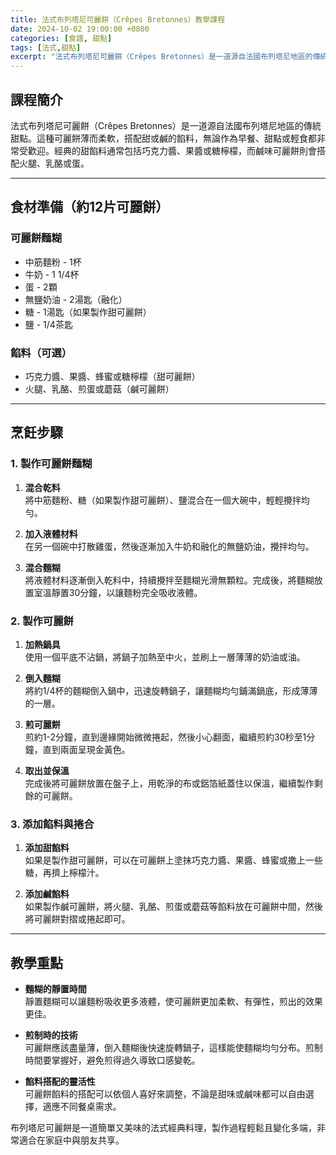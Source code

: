 ```yaml
---
title: 法式布列塔尼可麗餅（Crêpes Bretonnes）教學課程
date: 2024-10-02 19:00:00 +0800
categories: [食譜, 甜點]
tags: [法式,甜點] 
excerpt: "法式布列塔尼可麗餅（Crêpes Bretonnes）是一道源自法國布列塔尼地區的傳統甜點。這種可麗餅薄而柔軟，搭配甜或鹹的餡料，無論作為早餐、甜點或輕食都非常受歡迎。經典的甜餡料通常包括巧克力醬、果醬或糖檸檬，而鹹味可麗餅則會搭配火腿、乳酪或蛋"
---
```


## 課程簡介  
法式布列塔尼可麗餅（Crêpes Bretonnes）是一道源自法國布列塔尼地區的傳統甜點。這種可麗餅薄而柔軟，搭配甜或鹹的餡料，無論作為早餐、甜點或輕食都非常受歡迎。經典的甜餡料通常包括巧克力醬、果醬或糖檸檬，而鹹味可麗餅則會搭配火腿、乳酪或蛋。

---

## 食材準備（約12片可麗餅）

### 可麗餅麵糊
- 中筋麵粉 - 1杯
- 牛奶 - 1 1/4杯
- 蛋 - 2顆
- 無鹽奶油 - 2湯匙（融化）
- 糖 - 1湯匙（如果製作甜可麗餅）
- 鹽 - 1/4茶匙

### 餡料（可選）
- 巧克力醬、果醬、蜂蜜或糖檸檬（甜可麗餅）
- 火腿、乳酪、煎蛋或蘑菇（鹹可麗餅）

---

## 烹飪步驟

### 1. **製作可麗餅麵糊**

1. **混合乾料**  
   將中筋麵粉、糖（如果製作甜可麗餅）、鹽混合在一個大碗中，輕輕攪拌均勻。

2. **加入液體材料**  
   在另一個碗中打散雞蛋，然後逐漸加入牛奶和融化的無鹽奶油，攪拌均勻。

3. **混合麵糊**  
   將液體材料逐漸倒入乾料中，持續攪拌至麵糊光滑無顆粒。完成後，將麵糊放置室溫靜置30分鐘，以讓麵粉完全吸收液體。

### 2. **製作可麗餅**

1. **加熱鍋具**  
   使用一個平底不沾鍋，將鍋子加熱至中火，並刷上一層薄薄的奶油或油。

2. **倒入麵糊**  
   將約1/4杯的麵糊倒入鍋中，迅速旋轉鍋子，讓麵糊均勻鋪滿鍋底，形成薄薄的一層。

3. **煎可麗餅**  
   煎約1-2分鐘，直到邊緣開始微微捲起，然後小心翻面，繼續煎約30秒至1分鐘，直到兩面呈現金黃色。

4. **取出並保溫**  
   完成後將可麗餅放置在盤子上，用乾淨的布或鋁箔紙蓋住以保溫，繼續製作剩餘的可麗餅。

### 3. **添加餡料與捲合**

1. **添加甜餡料**  
   如果是製作甜可麗餅，可以在可麗餅上塗抹巧克力醬、果醬、蜂蜜或撒上一些糖，再擠上檸檬汁。

2. **添加鹹餡料**  
   如果製作鹹可麗餅，將火腿、乳酪、煎蛋或蘑菇等餡料放在可麗餅中間，然後將可麗餅對摺或捲起即可。

---

## 教學重點

- **麵糊的靜置時間**  
   靜置麵糊可以讓麵粉吸收更多液體，使可麗餅更加柔軟、有彈性，煎出的效果更佳。

- **煎制時的技術**  
   可麗餅應該盡量薄，倒入麵糊後快速旋轉鍋子，這樣能使麵糊均勻分布。煎制時間要掌握好，避免煎得過久導致口感變乾。

- **餡料搭配的靈活性**  
   可麗餅餡料的搭配可以依個人喜好來調整，不論是甜味或鹹味都可以自由選擇，適應不同餐桌需求。

布列塔尼可麗餅是一道簡單又美味的法式經典料理，製作過程輕鬆且變化多端，非常適合在家庭中與朋友共享。
